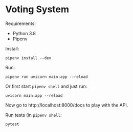 # Voting System

Requirements:

* Python 3.8
* Pipenv

Install:

    pipenv install --dev

Run:

    pipenv run uvicorn main:app --reload

Or first start `pipenv shell` and just run:

    uvicorn main:app --reload

Now go to http://localhost:8000/docs to play with the API.

Run tests (in `pipenv shell`:

    pytest
